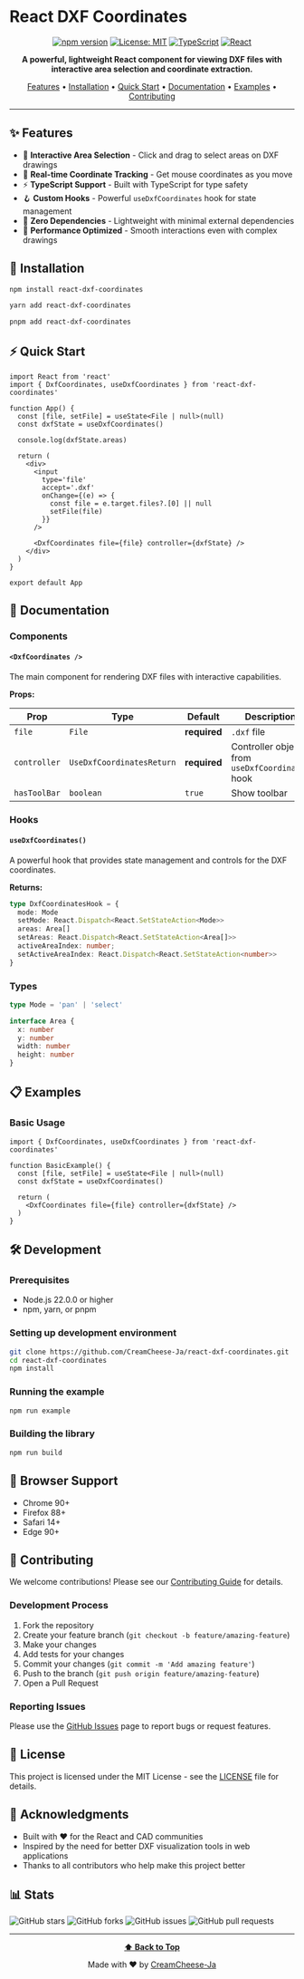 # React DXF Coordinates

<div align="center">

[![npm version](https://badge.fury.io/js/react-dxf-coordinates.svg)](https://badge.fury.io/js/react-dxf-coordinates) [![License: MIT](https://img.shields.io/badge/License-MIT-yellow.svg)](https://opensource.org/licenses/MIT) [![TypeScript](https://img.shields.io/badge/%3C%2F%3E-TypeScript-%230074c1.svg)](http://www.typescriptlang.org/) [![React](https://img.shields.io/badge/React-18+-61dafb.svg)](https://reactjs.org/)


**A powerful, lightweight React component for viewing DXF files with interactive area selection and coordinate extraction.**

[Features](#features) • [Installation](#installation) • [Quick Start](#quick-start) • [Documentation](#documentation) • [Examples](#examples) • [Contributing](#contributing)

</div>

---

## ✨ Features

- 🎯 **Interactive Area Selection** - Click and drag to select areas on DXF drawings
- 📍 **Real-time Coordinate Tracking** - Get mouse coordinates as you move
- ⚡ **TypeScript Support** - Built with TypeScript for type safety
- 🪝 **Custom Hooks** - Powerful `useDxfCoordinates` hook for state management
- 🔧 **Zero Dependencies** - Lightweight with minimal external dependencies
- 🚀 **Performance Optimized** - Smooth interactions even with complex drawings

## 🚀 Installation

```bash
npm install react-dxf-coordinates
```

```bash
yarn add react-dxf-coordinates
```

```bash
pnpm add react-dxf-coordinates
```

## ⚡ Quick Start

```tsx
import React from 'react'
import { DxfCoordinates, useDxfCoordinates } from 'react-dxf-coordinates'

function App() {
  const [file, setFile] = useState<File | null>(null)
  const dxfState = useDxfCoordinates()

  console.log(dxfState.areas)

  return (
    <div>
      <input
        type='file'
        accept='.dxf'
        onChange={(e) => {
          const file = e.target.files?.[0] || null
          setFile(file)
        }}
      />

      <DxfCoordinates file={file} controller={dxfState} />
    </div>
  )
}

export default App
```

## 📖 Documentation

### Components

#### `<DxfCoordinates />`

The main component for rendering DXF files with interactive capabilities.

**Props:**

| Prop | Type | Default | Description |
|------|------|---------|-------------|
| `file` | `File` | **required** | `.dxf` file
| `controller` | `UseDxfCoordinatesReturn` | **required** | Controller object from `useDxfCoordinates` hook |
| `hasToolBar` | `boolean` | `true` | Show toolbar |

### Hooks

#### `useDxfCoordinates()`

A powerful hook that provides state management and controls for the DXF coordinates.

**Returns:**

```typescript
type DxfCoordinatesHook = {
  mode: Mode
  setMode: React.Dispatch<React.SetStateAction<Mode>>
  areas: Area[]
  setAreas: React.Dispatch<React.SetStateAction<Area[]>>
  activeAreaIndex: number;
  setActiveAreaIndex: React.Dispatch<React.SetStateAction<number>>
}
```

### Types

```typescript
type Mode = 'pan' | 'select'

interface Area {
  x: number
  y: number
  width: number
  height: number
}
```

## 📋 Examples

### Basic Usage

```tsx
import { DxfCoordinates, useDxfCoordinates } from 'react-dxf-coordinates'

function BasicExample() {
  const [file, setFile] = useState<File | null>(null)
  const dxfState = useDxfCoordinates()

  return (
    <DxfCoordinates file={file} controller={dxfState} />
  )
}
```

## 🛠️ Development

### Prerequisites

- Node.js 22.0.0 or higher
- npm, yarn, or pnpm

### Setting up development environment

```bash
git clone https://github.com/CreamCheese-Ja/react-dxf-coordinates.git
cd react-dxf-coordinates
npm install
```

### Running the example

```bash
npm run example
```

### Building the library

```bash
npm run build
```

## 📄 Browser Support

- Chrome 90+
- Firefox 88+
- Safari 14+
- Edge 90+

## 🤝 Contributing

We welcome contributions! Please see our [Contributing Guide](CONTRIBUTING.md) for details.

### Development Process

1. Fork the repository
2. Create your feature branch (`git checkout -b feature/amazing-feature`)
3. Make your changes
4. Add tests for your changes
5. Commit your changes (`git commit -m 'Add amazing feature'`)
6. Push to the branch (`git push origin feature/amazing-feature`)
7. Open a Pull Request

### Reporting Issues

Please use the [GitHub Issues](https://github.com/CreamCheese-Ja/react-dxf-coordinates/issues) page to report bugs or request features.

## 📝 License

This project is licensed under the MIT License - see the [LICENSE](LICENSE) file for details.

## 🙏 Acknowledgments

- Built with ❤️ for the React and CAD communities
- Inspired by the need for better DXF visualization tools in web applications
- Thanks to all contributors who help make this project better

## 📊 Stats

![GitHub stars](https://img.shields.io/github/stars/CreamCheese-Ja/react-dxf-coordinates?style=social)
![GitHub forks](https://img.shields.io/github/forks/CreamCheese-Ja/react-dxf-coordinates?style=social)
![GitHub issues](https://img.shields.io/github/issues/CreamCheese-Ja/react-dxf-coordinates)
![GitHub pull requests](https://img.shields.io/github/issues-pr/CreamCheese-Ja/react-dxf-coordinates)

---

<div align="center">

**[⬆ Back to Top](#react-dxf-coordinates)**

Made with ❤️ by [CreamCheese-Ja](https://github.com/CreamCheese-Ja)

</div>